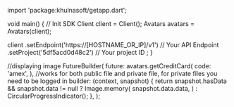 import 'package:khulnasoft/getapp.dart';

void main() { // Init SDK
  Client client = Client();
  Avatars avatars = Avatars(client);

  client
    .setEndpoint('https://[HOSTNAME_OR_IP]/v1') // Your API Endpoint
    .setProject('5df5acd0d48c2') // Your project ID
  ;
}

//displaying image
FutureBuilder(
  future: avatars.getCreditCard(
    code: 'amex',
  ), //works for both public file and private file, for private files you need to be logged in
  builder: (context, snapshot) {
    return snapshot.hasData && snapshot.data != null
      ? Image.memory(
          snapshot.data.data,
        )
      : CircularProgressIndicator();
  },
);
